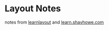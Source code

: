 Layout Notes
=========
notes from [learnlayout](http://learnlayout.com)
and
[learn.shayhowe.com](http://learn.shayhowe.com/html-css/)











